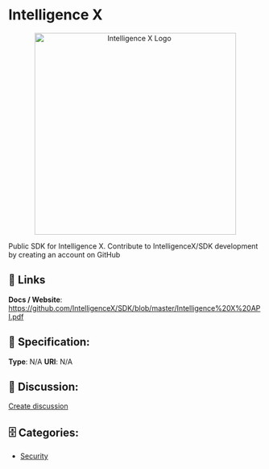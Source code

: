 # Intelligence X
<p align="center">
    <img width="400" src="https://raw.githubusercontent.com/apis-list/apis-list/main/apis/intelligence-x/logo_256x256.png" alt="Intelligence X Logo"/>
</p>

Public SDK for Intelligence X. Contribute to IntelligenceX/SDK development by creating an account on GitHub

##  🔗 Links
**Docs / Website**: https://github.com/IntelligenceX/SDK/blob/master/Intelligence%20X%20API.pdf

## 🧬 Specification:
**Type**: N/A
**URI**: N/A

## 💬 Discussion:
[Create discussion](https://github.com/apis-list/apis-list/discussions/new)

## 🗄️ Categories:
- [Security](https://github.com/apis-list/apis-list#security)







